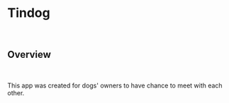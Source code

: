 <h1><strong>Tindog</strong></h1>
<br>
<h2>Overview</h2>
<br>
<p>This app was created for dogs' owners to have chance to meet with each other.</p>
